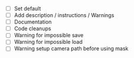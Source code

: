 - [ ] Set default
- [ ] Add description / instructions / Warnings
- [ ] Documentation
- [ ] Code cleanups
- [ ] Warning for impossible save
- [ ] Warning for impossible load
- [ ] Warning setup camera path before using mask